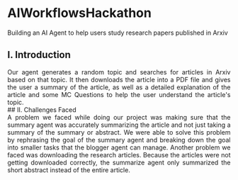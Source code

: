 # AIWorkflowsHackathon
Building an AI Agent to help users study research papers published in Arxiv
## I. Introduction 
<div align="justify">
Our agent generates a random topic and searches for articles in Arxiv based on that topic. It then downloads the article into a PDF file and gives the user a summary of the article, as well as a detailed explanation of the article and some MC Questions to help the user understand the article's topic.
</div>
## II. Challenges Faced
<div align="justify">
A problem we faced while doing our project was making sure that the summary agent was accurately summarizing the article and not just taking a summary of the summary or abstract. We were able to solve this problem by rephrasing the goal of the summary agent and breaking down the goal into smaller tasks that the blogger agent can manage.
Another problem we faced was downloading the research articles. Because the articles were not getting downloaded correctly, the summarize agent only summarized the short abstract instead of the entire article. 
</div>
